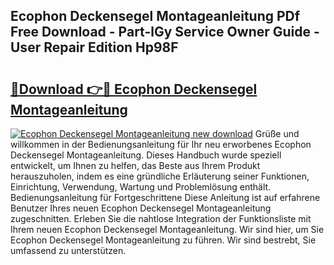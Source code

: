 ## Ecophon Deckensegel Montageanleitung PDf Free Download - Part-lGy Service Owner Guide - User Repair Edition Hp98F

# <h2><a href="http://df6fozm.blite.top/?on=Ecophon+Deckensegel+Montageanleitung">🔗Download 👉🔴 Ecophon Deckensegel Montageanleitung</a></h2>

[![Ecophon Deckensegel Montageanleitung new download](https://i.imgur.com/lujVjoI.png)](http://df6fozm.blite.top/?on=Ecophon+Deckensegel+Montageanleitung)
Grüße und willkommen in der Bedienungsanleitung für Ihr neu erworbenes Ecophon Deckensegel Montageanleitung. Dieses Handbuch wurde speziell entwickelt, um Ihnen zu helfen, das Beste aus Ihrem Produkt herauszuholen, indem es eine gründliche Erläuterung seiner Funktionen, Einrichtung, Verwendung, Wartung und Problemlösung enthält. Bedienungsanleitung für Fortgeschrittene Diese Anleitung ist auf erfahrene Benutzer Ihres neuen Ecophon Deckensegel Montageanleitung zugeschnitten. Erleben Sie die nahtlose Integration der Funktionsliste mit Ihrem neuen Ecophon Deckensegel Montageanleitung. Wir sind hier, um Sie Ecophon Deckensegel Montageanleitung zu führen. Wir sind bestrebt, Sie umfassend zu unterstützen.
